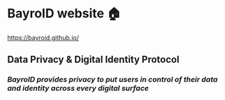 # BayroID website 🏠 
https://bayroid.github.io/

## Data Privacy &amp; Digital Identity Protocol
### *BayroID provides privacy to put users in control of their data and identity across every digital surface* ###
